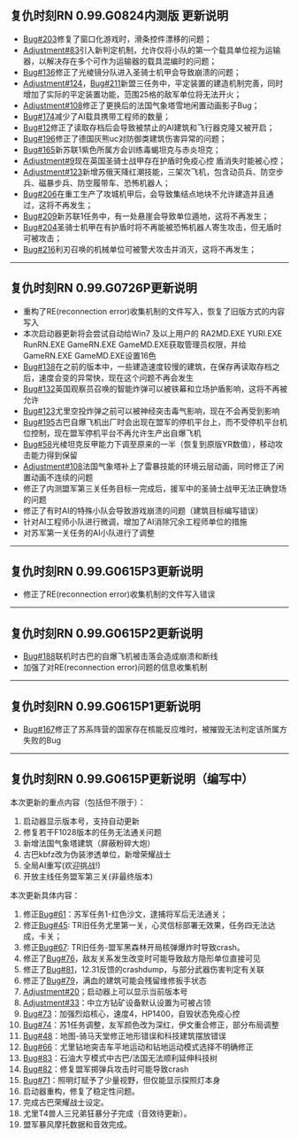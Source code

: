 ## 复仇时刻RN 0.99.G0824内测版 更新说明
* [Bug#203]修复了窗口化游戏时，滑条控件漂移的问题；
* [Adjustment#83]引入新判定机制，允许仅将小队的第一个载具单位视为运输器，以解决存在多个可作为运输器的载具混编时的问题；
* [Bug#136]修正了光棱镜分队进入圣骑士机甲会导致崩溃的问题；
* [Adjustment#124]，[Bug#211]新盟三任务中，平定装置的建造机制完善，同时增加了实际的平定装置功能，范围25格的敌军单位将无法开火； 
* [Adjustment#108]修正了更换后的法国气象塔雪地闲置动画影子Bug；
* [Bug#174]减少了AI载具携带工程师的数量；
* [Bug#12]修正了读取存档后会导致被禁止的AI建筑和飞行器克隆又被开启；
* [Bug#196]修正了德国灰熊uc对防御类建筑伤害异常的问题；
* [Bug#165]新苏联1紫色所属方会训练毒蝎坦克与赤炎坦克；
* [Adjustment#9]现在英国圣骑士战甲存在护盾时免疫心控 盾消失时能被心控；
* [Adjustment#123]新增苏俄天降红潮技能，三架次飞机，包含动员兵、防空步兵、磁暴步兵、防空履带车、恐怖机器人；
* [Bug#206]在重工生产了攻城机甲后，会导致集结点地块不允许建造并且通过，这将不再发生；
* [Bug#209]新苏联1任务中，有一处悬崖会导致单位遁地，这将不再发生；
* [Bug#204]圣骑士机甲在有护盾时将不再能被恐怖机器人寄生攻击，但无盾时可被攻击；
* [Bug#216]利刃召唤的机械单位可被警犬攻击并消灭，这将不再发生；

***
## 复仇时刻RN 0.99.G0726P更新说明
* 重构了RE(reconnection error)收集机制的文件写入，恢复了旧版方式的内容写入
* 本次启动器更新将会尝试自动给Win7 及以上用户的 RA2MD.EXE YURI.EXE RunRN.EXE GameRN.EXE GameMD.EXE获取管理员权限，并给GameRN.EXE GameMD.EXE设置16色
* [Bug#138]在之前的版本中，一些建造速度较慢的建筑，在保存再读取存档之后，速度会变的异常快，现在这个问题不再会发生
* [Bug#132]英国观察员召唤的智能炸弹可以被铁幕和立场护盾影响，这将不再被允许
* [Bug#123]尤里空投炸弹之前可以被神经突击毒气影响，现在不会再受到影响
* [Bug#195]古巴自爆飞机出厂时会出现在盟军的停机平台上，而不受停机平台机位控制，现在盟军停机平台不再允许生产出自爆飞机
* [Bug#58]光棱坦克反甲能力下调至原来的一半（恢复到原版YR数值），移动攻击能力得到保留
* [Adjustment#108]法国气象塔补上了雷暴技能的环境云层动画，同时修正了闲置动画不连续的问题
* 修正了内测盟军第三关任务目标一完成后，援军中的圣骑士战甲无法正确登场的问题
* 修正了有时AI的特殊小队会导致游戏崩溃的问题（建筑目标编写错误）
* 针对AI工程师小队进行微调，增加了AI消除冗余工程师单位的措施
* 对苏军第一关任务的AI小队进行了调整

***

## 复仇时刻RN 0.99.G0615P3更新说明
* 修正了RE(reconnection error)收集机制的文件写入错误

***
## 复仇时刻RN 0.99.G0615P2更新说明

* [Bug#188]联机时古巴的自爆飞机被击落会造成崩溃和断线
* 加强了对RE(reconnection error)问题的信息收集机制

***

## 复仇时刻RN 0.99.G0615P1更新说明

* [Bug#167]修正了苏系阵营的国家存在核能反应堆时，被摧毁无法判定该所属方失败的Bug

***

## 复仇时刻RN 0.99.G0615P更新说明（编写中）
本次更新的重点内容（包括但不限于）：
1. 启动器显示版本号，支持自动更新
2. 修复若干F1028版本的任务无法通关问题
3. 新增法国气象塔建筑（屏蔽粉碎大炮）
4. 古巴kbfz改为伪装渗透单位，新增荣耀战士
5. 全局AI重写(欢迎挑战!)
6. 开放主线任务盟军第三关(非最终版本)

本次更新具体内容：
1. 修正[Bug#61]：苏军任务1-红色沙文，逮捕将军后无法通关；
2. 修正[Bug#45]: TR旧任务尤里第一关，心灵信标部署无效果，任务四无法达成，卡关；
3. 修正[Bug#67]: TR旧任务-盟军黑森林开局核弹爆炸时导致crash。
4. 修正了[Bug#76]，敌友关系发生改变时可能导致敌方隐形单位直接可见
5. 修正了[Bug#81]，12.31反馈的crashdump，与部分武器伤害判定有关联
6. 修正了[Bug#79]，满血的建筑可能会残留维修扳手状态
7. [Adjustment#20]；启动器上可以显示当前版本号
8. [Adjustment#33]：中立方钻矿设备默认设置为可被占领
9. [Bug#73]：加强烈焰核心，速度4，HP1400，自毁状态免疫心控
10. [Bug#74]：苏1任务调整，友军颜色改为深红，伊文重合修正，部分布局调整
11. [Bug#48]：地图-骑马天堂修正地形错误和科技建筑摆放错误
12. [Bug#66]：尤里钻地突击车平地运动和钻地运动模式选择不明确修正
13. [Bug#83]：石油大亨模式中古巴/法国无法顺利延伸科技树
14. [Bug#82]：修复盟军掷弹兵攻击时可能导致crash
15. [Bug#71]：照明灯赋予了少量视野，但仅能显示探照灯本身
16. 启动器重构，修复了稳定性问题。
17. 完成古巴荣耀战士设定。
18. 尤里T4兽人三兄弟狂暴分子完成（音效待更新）。
19. 盟军暴风摩托数据和音效完成。


[Bug#12]:https://github.com/Zero-Fanker/RN_All_Issues/issues/12
[Bug#45]:https://github.com/Zero-Fanker/RN_All_Issues/issues/45
[Bug#48]:https://github.com/Zero-Fanker/RN_All_Issues/issues/48
[Bug#58]:https://github.com/Zero-Fanker/RN_All_Issues/issues/58
[Bug#61]:https://github.com/Zero-Fanker/RN_All_Issues/issues/61
[Bug#66]:https://github.com/Zero-Fanker/RN_All_Issues/issues/66
[Bug#67]:https://github.com/Zero-Fanker/RN_All_Issues/issues/67
[Bug#71]:https://github.com/Zero-Fanker/RN_All_Issues/issues/71
[Bug#73]:https://github.com/Zero-Fanker/RN_All_Issues/issues/73
[Bug#74]:https://github.com/Zero-Fanker/RN_All_Issues/issues/74
[Bug#76]:https://github.com/Zero-Fanker/RN_All_Issues/issues/76
[Bug#79]:https://github.com/Zero-Fanker/RN_All_Issues/issues/79
[Bug#81]:https://github.com/Zero-Fanker/RN_All_Issues/issues/81
[Bug#82]:https://github.com/Zero-Fanker/RN_All_Issues/issues/82
[Bug#83]:https://github.com/Zero-Fanker/RN_All_Issues/issues/83
[Bug#123]:https://github.com/Zero-Fanker/RN_All_Issues/issues/123
[Bug#132]:https://github.com/Zero-Fanker/RN_All_Issues/issues/132
[Bug#136]:https://github.com/Zero-Fanker/RN_All_Issues/issues/136
[Bug#138]:https://github.com/Zero-Fanker/RN_All_Issues/issues/138
[Bug#165]:https://github.com/Zero-Fanker/RN_All_Issues/issues/165
[Bug#167]:https://github.com/Zero-Fanker/RN_All_Issues/issues/167
[Bug#174]:https://github.com/Zero-Fanker/RN_All_Issues/issues/174
[Bug#188]:https://github.com/Zero-Fanker/RN_All_Issues/issues/188
[Bug#195]:https://github.com/Zero-Fanker/RN_All_Issues/issues/195
[Bug#196]:https://github.com/Zero-Fanker/RN_All_Issues/issues/196
[Bug#203]:https://github.com/Zero-Fanker/RN_All_Issues/issues/203
[Bug#204]:https://github.com/Zero-Fanker/RN_All_Issues/issues/204
[Bug#206]:https://github.com/Zero-Fanker/RN_All_Issues/issues/206
[Bug#209]:https://github.com/Zero-Fanker/RN_All_Issues/issues/209
[Bug#211]:https://github.com/Zero-Fanker/RN_All_Issues/issues/211
[Bug#216]:https://github.com/Zero-Fanker/RN_All_Issues/issues/216
[Adjustment#9]:https://github.com/Zero-Fanker/RN_Internal_Issues/issues/9
[Adjustment#20]:https://github.com/Zero-Fanker/RN_Internal_Issues/issues/20
[Adjustment#33]:https://github.com/Zero-Fanker/RN_Internal_Issues/issues/33
[Adjustment#83]:https://github.com/Zero-Fanker/RN_Internal_Issues/issues/83
[Adjustment#108]:https://github.com/Zero-Fanker/RN_Internal_Issues/issues/108
[Adjustment#123]:https://github.com/Zero-Fanker/RN_Internal_Issues/issues/123
[Adjustment#124]:https://github.com/Zero-Fanker/RN_Internal_Issues/issues/124